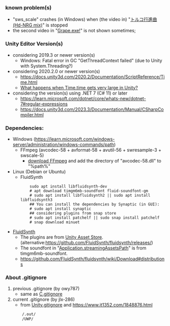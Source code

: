 ### known problem(s)
- "sws_scale" crashes (in Windows) when (the video in) "[トルコ行進曲 (Hd-NRG mix)](https://manbow.nothing.sh/event/event.cgi?action=More_def&num=47&event=78)" is stopped
- the second video in "[Grape.exe!](https://anonymous.nekokan.dyndns.info/data/BOFoonXV/grape_exe.zip)" is not shown sometimes;
### Unity Editor Version(s)
+ considering 2019.3 or newer version(s)
    - Windows: Fatal error in GC "GetThreadContext failed" (due to Unity with System.Threading?)
+ considering 2020.2.0 or newer version(s)
    - <https://docs.unity3d.com/2020.2/Documentation/ScriptReference/Time.html>
	- [What happens when Time.time gets very large in Unity?](https://gamedev.stackexchange.com/questions/141807/what-happens-when-time-time-gets-very-large-in-unity)
+ considering the version(s) using .NET 7 (C# 11) or later
    - <https://learn.microsoft.com/dotnet/core/whats-new/dotnet-7#regular-expressions>
    - <https://docs.unity3d.com/2023.3/Documentation/Manual/CSharpCompiler.html>

### Dependencies:
- Windows (<https://learn.microsoft.com/windows-server/administration/windows-commands/path>)
    + FFmpeg (avcodec-58 + avformat-58 + avutil-56 + swresample-3 + swscale-5)
        + [download FFmpeg](https://github.com/BtbN/FFmpeg-Builds/releases/download/autobuild-2023-04-30-12-46/ffmpeg-n4.4.4-win64-lgpl-shared-4.4.zip) and add the directory of "avcodec-58.dll" to "%path%"
- Linux (Debian or Ubuntu)
    + FluidSynth
        ```shell
            sudo apt install libfluidsynth-dev
            # apt download timgm6mb-soundfont fluid-soundfont-gm
            # sudo apt install libfluidsynth2 || sudo apt install libfluidsynth3
            ## You can install the dependencies by Synaptic (in GUI):
            # sudo apt install synaptic
            ## considering plugins from snap store
            # sudo apt install patchelf || sudo snap install patchelf
            # snap download minuet
        ```
- [FluidSynth](https://www.fluidsynth.org)
    + The plugins are from [Unity Asset Store](https://assetstore.unity.com/packages/tools/audio/fluid-midi-player-173680).
        (alternative:<https://github.com/FluidSynth/fluidsynth/releases/>)
    + The soundfont in "[Application.streamingAssetsPath](https://docs.unity3d.com/2018.2/Documentation/ScriptReference/Application-streamingAssetsPath.html)" is from timgm6mb-soundfont.
    + <https://github.com/FluidSynth/fluidsynth/wiki/Download#distributions>

### About .gitignore
1. previous .gitignore (by owy787)
    + same as [C.gitignore](https://github.com/github/gitignore/blob/main/C.gitignore)
2. current .gitignore (by jlx-286)
    + from [Unity.gitignore](https://github.com/github/gitignore/blob/main/Unity.gitignore) and <https://www.it1352.com/1848876.html>
    ``` dockerfile
        /.out/
        /UWP/
    ```
